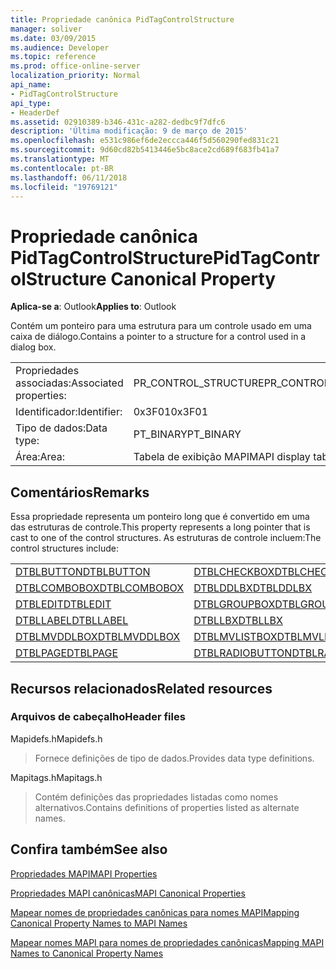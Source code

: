 ```yaml
---
title: Propriedade canônica PidTagControlStructure
manager: soliver
ms.date: 03/09/2015
ms.audience: Developer
ms.topic: reference
ms.prod: office-online-server
localization_priority: Normal
api_name:
- PidTagControlStructure
api_type:
- HeaderDef
ms.assetid: 02910389-b346-431c-a282-dedbc9f7dfc6
description: 'Última modificação: 9 de março de 2015'
ms.openlocfilehash: e531c986ef6de2eccca446f5d560290fed831c21
ms.sourcegitcommit: 9d60cd82b5413446e5bc8ace2cd689f683fb41a7
ms.translationtype: MT
ms.contentlocale: pt-BR
ms.lasthandoff: 06/11/2018
ms.locfileid: "19769121"
---
```

# <a name="pidtagcontrolstructure-canonical-property"></a><span data-ttu-id="b6699-103">Propriedade canônica PidTagControlStructure</span><span class="sxs-lookup"><span data-stu-id="b6699-103">PidTagControlStructure Canonical Property</span></span>

  
  
<span data-ttu-id="b6699-104">**Aplica-se a**: Outlook</span><span class="sxs-lookup"><span data-stu-id="b6699-104">**Applies to**: Outlook</span></span> 
  
<span data-ttu-id="b6699-105">Contém um ponteiro para uma estrutura para um controle usado em uma caixa de diálogo.</span><span class="sxs-lookup"><span data-stu-id="b6699-105">Contains a pointer to a structure for a control used in a dialog box.</span></span> 
  
|||
|:-----|:-----|
|<span data-ttu-id="b6699-106">Propriedades associadas:</span><span class="sxs-lookup"><span data-stu-id="b6699-106">Associated properties:</span></span>  <br/> |<span data-ttu-id="b6699-107">PR_CONTROL_STRUCTURE</span><span class="sxs-lookup"><span data-stu-id="b6699-107">PR_CONTROL_STRUCTURE</span></span>  <br/> |
|<span data-ttu-id="b6699-108">Identificador:</span><span class="sxs-lookup"><span data-stu-id="b6699-108">Identifier:</span></span>  <br/> |<span data-ttu-id="b6699-109">0x3F01</span><span class="sxs-lookup"><span data-stu-id="b6699-109">0x3F01</span></span>  <br/> |
|<span data-ttu-id="b6699-110">Tipo de dados:</span><span class="sxs-lookup"><span data-stu-id="b6699-110">Data type:</span></span>  <br/> |<span data-ttu-id="b6699-111">PT_BINARY</span><span class="sxs-lookup"><span data-stu-id="b6699-111">PT_BINARY</span></span>  <br/> |
|<span data-ttu-id="b6699-112">Área:</span><span class="sxs-lookup"><span data-stu-id="b6699-112">Area:</span></span>  <br/> |<span data-ttu-id="b6699-113">Tabela de exibição MAPI</span><span class="sxs-lookup"><span data-stu-id="b6699-113">MAPI display table</span></span>  <br/> |
   
## <a name="remarks"></a><span data-ttu-id="b6699-114">Comentários</span><span class="sxs-lookup"><span data-stu-id="b6699-114">Remarks</span></span>

<span data-ttu-id="b6699-115">Essa propriedade representa um ponteiro long que é convertido em uma das estruturas de controle.</span><span class="sxs-lookup"><span data-stu-id="b6699-115">This property represents a long pointer that is cast to one of the control structures.</span></span> <span data-ttu-id="b6699-116">As estruturas de controle incluem:</span><span class="sxs-lookup"><span data-stu-id="b6699-116">The control structures include:</span></span>
  
|||
|:-----|:-----|
|[<span data-ttu-id="b6699-117">DTBLBUTTON</span><span class="sxs-lookup"><span data-stu-id="b6699-117">DTBLBUTTON</span></span>](dtblbutton.md) <br/> |[<span data-ttu-id="b6699-118">DTBLCHECKBOX</span><span class="sxs-lookup"><span data-stu-id="b6699-118">DTBLCHECKBOX</span></span>](dtblcheckbox.md) <br/> |
|[<span data-ttu-id="b6699-119">DTBLCOMBOBOX</span><span class="sxs-lookup"><span data-stu-id="b6699-119">DTBLCOMBOBOX</span></span>](dtblcombobox.md) <br/> |[<span data-ttu-id="b6699-120">DTBLDDLBX</span><span class="sxs-lookup"><span data-stu-id="b6699-120">DTBLDDLBX</span></span>](dtblddlbx.md) <br/> |
|[<span data-ttu-id="b6699-121">DTBLEDIT</span><span class="sxs-lookup"><span data-stu-id="b6699-121">DTBLEDIT</span></span>](dtbledit.md) <br/> |[<span data-ttu-id="b6699-122">DTBLGROUPBOX</span><span class="sxs-lookup"><span data-stu-id="b6699-122">DTBLGROUPBOX</span></span>](dtblgroupbox.md) <br/> |
|[<span data-ttu-id="b6699-123">DTBLLABEL</span><span class="sxs-lookup"><span data-stu-id="b6699-123">DTBLLABEL</span></span>](dtbllabel.md) <br/> |[<span data-ttu-id="b6699-124">DTBLLBX</span><span class="sxs-lookup"><span data-stu-id="b6699-124">DTBLLBX</span></span>](dtbllbx.md) <br/> |
|[<span data-ttu-id="b6699-125">DTBLMVDDLBOX</span><span class="sxs-lookup"><span data-stu-id="b6699-125">DTBLMVDDLBOX</span></span>](dtblmvddlbox.md) <br/> |[<span data-ttu-id="b6699-126">DTBLMVLISTBOX</span><span class="sxs-lookup"><span data-stu-id="b6699-126">DTBLMVLISTBOX</span></span>](dtblmvlistbox.md) <br/> |
|[<span data-ttu-id="b6699-127">DTBLPAGE</span><span class="sxs-lookup"><span data-stu-id="b6699-127">DTBLPAGE</span></span>](dtblpage.md) <br/> |[<span data-ttu-id="b6699-128">DTBLRADIOBUTTON</span><span class="sxs-lookup"><span data-stu-id="b6699-128">DTBLRADIOBUTTON</span></span>](dtblradiobutton.md) <br/> |
   
## <a name="related-resources"></a><span data-ttu-id="b6699-129">Recursos relacionados</span><span class="sxs-lookup"><span data-stu-id="b6699-129">Related resources</span></span>

### <a name="header-files"></a><span data-ttu-id="b6699-130">Arquivos de cabeçalho</span><span class="sxs-lookup"><span data-stu-id="b6699-130">Header files</span></span>

<span data-ttu-id="b6699-131">Mapidefs.h</span><span class="sxs-lookup"><span data-stu-id="b6699-131">Mapidefs.h</span></span>
  
> <span data-ttu-id="b6699-132">Fornece definições de tipo de dados.</span><span class="sxs-lookup"><span data-stu-id="b6699-132">Provides data type definitions.</span></span>
    
<span data-ttu-id="b6699-133">Mapitags.h</span><span class="sxs-lookup"><span data-stu-id="b6699-133">Mapitags.h</span></span>
  
> <span data-ttu-id="b6699-134">Contém definições das propriedades listadas como nomes alternativos.</span><span class="sxs-lookup"><span data-stu-id="b6699-134">Contains definitions of properties listed as alternate names.</span></span>
    
## <a name="see-also"></a><span data-ttu-id="b6699-135">Confira também</span><span class="sxs-lookup"><span data-stu-id="b6699-135">See also</span></span>



[<span data-ttu-id="b6699-136">Propriedades MAPI</span><span class="sxs-lookup"><span data-stu-id="b6699-136">MAPI Properties</span></span>](mapi-properties.md)
  
[<span data-ttu-id="b6699-137">Propriedades MAPI canônicas</span><span class="sxs-lookup"><span data-stu-id="b6699-137">MAPI Canonical Properties</span></span>](mapi-canonical-properties.md)
  
[<span data-ttu-id="b6699-138">Mapear nomes de propriedades canônicas para nomes MAPI</span><span class="sxs-lookup"><span data-stu-id="b6699-138">Mapping Canonical Property Names to MAPI Names</span></span>](mapping-canonical-property-names-to-mapi-names.md)
  
[<span data-ttu-id="b6699-139">Mapear nomes MAPI para nomes de propriedades canônicas</span><span class="sxs-lookup"><span data-stu-id="b6699-139">Mapping MAPI Names to Canonical Property Names</span></span>](mapping-mapi-names-to-canonical-property-names.md)

